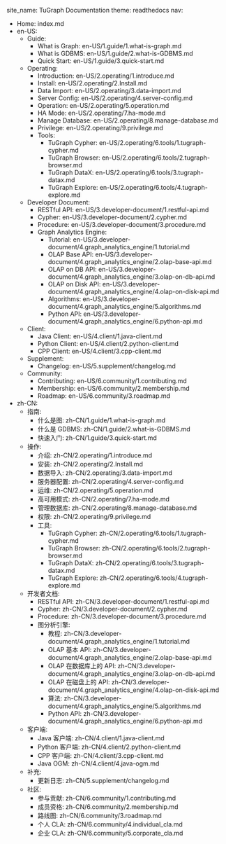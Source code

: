 site_name: TuGraph Documentation
theme: readthedocs
nav:
  - Home: index.md
  - en-US:
      - Guide:
          - What is Graph: en-US/1.guide/1.what-is-graph.md
          - What is GDBMS: en-US/1.guide/2.what-is-GDBMS.md
          - Quick Start: en-US/1.guide/3.quick-start.md
      - Operating:
          - Introduction: en-US/2.operating/1.introduce.md
          - Install: en-US/2.operating/2.Install.md
          - Data Import: en-US/2.operating/3.data-import.md
          - Server Config: en-US/2.operating/4.server-config.md
          - Operation: en-US/2.operating/5.operation.md
          - HA Mode: en-US/2.operating/7.ha-mode.md
          - Manage Database: en-US/2.operating/8.manage-database.md
          - Privilege: en-US/2.operating/9.privilege.md
          - Tools:
              - TuGraph Cypher: en-US/2.operating/6.tools/1.tugraph-cypher.md
              - TuGraph Browser: en-US/2.operating/6.tools/2.tugraph-browser.md
              - TuGraph DataX: en-US/2.operating/6.tools/3.tugraph-datax.md
              - TuGraph Explore: en-US/2.operating/6.tools/4.tugraph-explore.md
      - Developer Document:
          - RESTful API: en-US/3.developer-document/1.restful-api.md
          - Cypher: en-US/3.developer-document/2.cypher.md
          - Procedure: en-US/3.developer-document/3.procedure.md
          - Graph Analytics Engine:
              - Tutorial: en-US/3.developer-document/4.graph_analytics_engine/1.tutorial.md
              - OLAP Base API: en-US/3.developer-document/4.graph_analytics_engine/2.olap-base-api.md
              - OLAP on DB API: en-US/3.developer-document/4.graph_analytics_engine/3.olap-on-db-api.md
              - OLAP on Disk API: en-US/3.developer-document/4.graph_analytics_engine/4.olap-on-disk-api.md
              - Algorithms: en-US/3.developer-document/4.graph_analytics_engine/5.algorithms.md
              - Python API: en-US/3.developer-document/4.graph_analytics_engine/6.python-api.md
      - Client:
          - Java Client: en-US/4.client/1.java-client.md
          - Python Client: en-US/4.client/2.python-client.md
          - CPP Client: en-US/4.client/3.cpp-client.md
      - Supplement:
          - Changelog: en-US/5.supplement/changelog.md
      - Community:
          - Contributing: en-US/6.community/1.contributing.md
          - Membership: en-US/6.community/2.membership.md
          - Roadmap: en-US/6.community/3.roadmap.md
  - zh-CN:
      - 指南:
          - 什么是图: zh-CN/1.guide/1.what-is-graph.md
          - 什么是 GDBMS: zh-CN/1.guide/2.what-is-GDBMS.md
          - 快速入门: zh-CN/1.guide/3.quick-start.md
      - 操作:
          - 介绍: zh-CN/2.operating/1.introduce.md
          - 安装: zh-CN/2.operating/2.Install.md
          - 数据导入: zh-CN/2.operating/3.data-import.md
          - 服务器配置: zh-CN/2.operating/4.server-config.md
          - 运维: zh-CN/2.operating/5.operation.md
          - 高可用模式: zh-CN/2.operating/7.ha-mode.md
          - 管理数据库: zh-CN/2.operating/8.manage-database.md
          - 权限: zh-CN/2.operating/9.privilege.md
          - 工具:
              - TuGraph Cypher: zh-CN/2.operating/6.tools/1.tugraph-cypher.md
              - TuGraph Browser: zh-CN/2.operating/6.tools/2.tugraph-browser.md
              - TuGraph DataX: zh-CN/2.operating/6.tools/3.tugraph-datax.md
              - TuGraph Explore: zh-CN/2.operating/6.tools/4.tugraph-explore.md
      - 开发者文档:
          - RESTful API: zh-CN/3.developer-document/1.restful-api.md
          - Cypher: zh-CN/3.developer-document/2.cypher.md
          - Procedure: zh-CN/3.developer-document/3.procedure.md
          - 图分析引擎:
              - 教程: zh-CN/3.developer-document/4.graph_analytics_engine/1.tutorial.md
              - OLAP 基本 API: zh-CN/3.developer-document/4.graph_analytics_engine/2.olap-base-api.md
              - OLAP 在数据库上的 API: zh-CN/3.developer-document/4.graph_analytics_engine/3.olap-on-db-api.md
              - OLAP 在磁盘上的 API: zh-CN/3.developer-document/4.graph_analytics_engine/4.olap-on-disk-api.md
              - 算法: zh-CN/3.developer-document/4.graph_analytics_engine/5.algorithms.md
              - Python API: zh-CN/3.developer-document/4.graph_analytics_engine/6.python-api.md
      - 客户端:
          - Java 客户端: zh-CN/4.client/1.java-client.md
          - Python 客户端: zh-CN/4.client/2.python-client.md
          - CPP 客户端: zh-CN/4.client/3.cpp-client.md
          - Java OGM: zh-CN/4.client/4.java-ogm.md
      - 补充:
          - 更新日志: zh-CN/5.supplement/changelog.md
      - 社区:
          - 参与贡献: zh-CN/6.community/1.contributing.md
          - 成员资格: zh-CN/6.community/2.membership.md
          - 路线图: zh-CN/6.community/3.roadmap.md
          - 个人 CLA: zh-CN/6.community/4.individual_cla.md
          - 企业 CLA: zh-CN/6.community/5.corporate_cla.md
